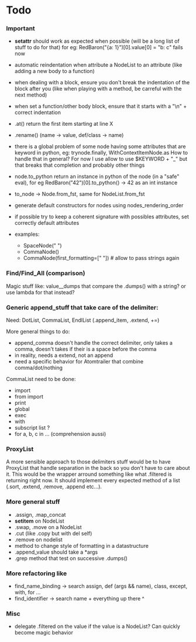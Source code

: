 # Todo

### Important

- __setattr__ should work as expected when possible (will be a long list of stuff to do for that)
  for eg: RedBaron("{a: 1}")[0].value[0] = "b: c" fails now
- automatic reindentation when attribute a NodeList to an attribute (like adding a new body to a function)
- when dealing with a block, ensure you don't break the indentation of the
  block after you (like when playing with a method, be carreful with the next
  method)
- when set a function/other body block, ensure that it starts with a "\n" + correct indentation
- .at() return the first item starting at line X
- .rename() (name -> value, def/class -> name)

- there is a global problem of some node having some attributes that are keyword in python, eg: trynode.finally, WithContextItemNode.as How to handle that in general? For now I use allow to use $KEYWORD + "\_" but that breaks that completion and probably other things

- node.to_python return an instance in python of the node (in a "safe" eval), for eg RedBaron("42")[0].to_python() -> 42 as an int instance

- to_node -> Node.from_fst, same for NodeList.from_fst
- generate default constructors for nodes using nodes_rendering_order
- if possible try to keep a coherent signature with possibles attributes, set correctly default attributes
- examples:
    * SpaceNode(" ")
    * CommaNode()
    * CommaNode(first_formatting=[" "]) # allow to pass strings again

### Find/Find\_All (comparison)

Magic stuff like:
value\_\_dumps that compare the .dumps() with a string? or use lambda for that instead?

### Generic append\_stuff that take care of the delimiter:

Need: DotList, CommaList, EndlList (.append\_item, .extend, +=)

More general things to do:
- append\_comma doesn't handle the correct delimiter, only takes a comma,
  doesn't takes if their is a space before the comma
- in reality, needs a extend, not an append
- need a specific behavior for Atomtrailer that combine comma/dot/nothing

CommaList need to be done:
* import
* from import
* print
* global
* exec
* with
* subscript list ?
* for a, b, c in ... (comprehension aussi)

### ProxyList

A more sensible approach to those delimiters stuff would be to have ProxyList
that handle separation in the back so you don't have to care about it. This
would be the wrapper arround something like what .filtered is returning right
now. It should implement every expected method of a list (.sort, .extend, .remove, .append etc...).

### More general stuff

* .assign, .map\_concat
* __setitem__ on NodeList
* .swap, .move on a NodeList
* .cut (like .copy but with del self)
* .remove on nodelist
* method to change style of formatting in a datastructure
* .append\_value should take a \*args
* .grep method that test on successive .dumps()

### More refactoring like

- find\_name\_binding -> search assign, def (args && name), class, except, with, for ...
- find\_identifier -> search name + everything up there ^

### Misc

* delegate .filtered on the value if the value is a NodeList? Can quickly become magic behavior
